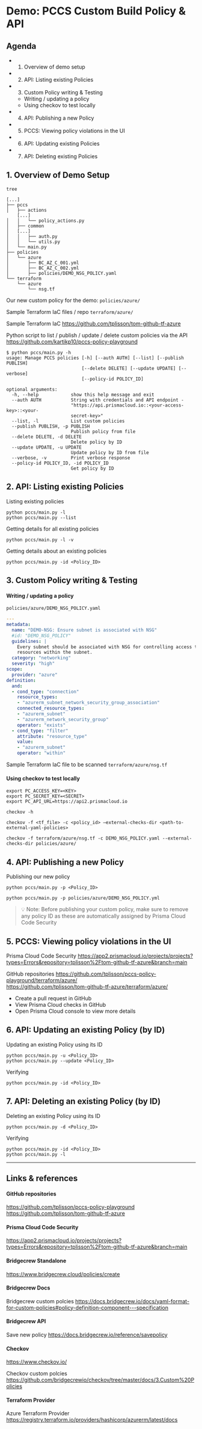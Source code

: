 # Demo: PCCS Custom Build Policy & API

## Agenda
* 1. Overview of demo setup
* 2. API: Listing existing Policies
* 3. Custom Policy writing & Testing
    * Writing / updating a policy
    * Using checkov to test locally 
* 4. API: Publishing a new Policy
* 5. PCCS: Viewing policy violations in the UI
* 6. API: Updating existing Policies
* 7. API: Deleting existing Policies


## 1. Overview of Demo Setup 
```
tree

[...]
├── pccs
│   ├── actions
    [...]
│   │   └── policy_actions.py
│   ├── common
│   [...]
│   │   ├── auth.py
│   │   └── utils.py
│   └── main.py
├── policies
│   └── azure
│       ├── BC_AZ_C_001.yml
│       ├── BC_AZ_C_002.yml
│       ├── policies/DEMO_NSG_POLICY.yaml
└── terraform
    └── azure
        └── nsg.tf
```

Our new custom policy for the demo:
`policies/azure/`

Sample Terraform IaC files / repo
`terraform/azure/`

Sample Terraform IaC
https://github.com/tplisson/tom-github-tf-azure

Python script to list / publish / update / delete custom policies via the API
https://github.com/kartikp10/pccs-policy-playground
```commandline
$ python pccs/main.py -h
usage: Manage PCCS policies [-h] [--auth AUTH] [--list] [--publish PUBLISH]
                            [--delete DELETE] [--update UPDATE] [--verbose]
                            [--policy-id POLICY_ID]

optional arguments:
  -h, --help            show this help message and exit
  --auth AUTH           String with credentials and API endpoint -
                        "https://api.prismacloud.io::<your-access-key>::<your-
                        secret-key>"
  --list, -l            List custom policies
  --publish PUBLISH, -p PUBLISH
                        Publish policy from file
  --delete DELETE, -d DELETE
                        Delete policy by ID
  --update UPDATE, -u UPDATE
                        Update policy by ID from file
  --verbose, -v         Print verbose response
  --policy-id POLICY_ID, -id POLICY_ID
                        Get policy by ID
```


## 2. API: Listing existing Policies

Listing existing policies
```commandline
python pccs/main.py -l 
python pccs/main.py --list
```
Getting details for all existing policies
```commandline
python pccs/main.py -l -v
```

Getting details about an existing policies
```commandline
python pccs/main.py -id <Policy_ID>
```

## 3. Custom Policy writing & Testing

#### Writing / updating a policy
`policies/azure/DEMO_NSG_POLICY.yaml`

```yaml
---
metadata:
  name: "DEMO-NSG: Ensure subnet is associated with NSG"  
  #id: "DEMO_NSG_POLICY"
  guidelines: |
    Every subnet should be associated with NSG for controlling access to 
    resources within the subnet.
  category: "networking"
  severity: "high"
scope:
  provider: "azure" 
definition:
  and:
  - cond_type: "connection"
    resource_types:
    - "azurerm_subnet_network_security_group_association"
    connected_resource_types: 
    - "azurerm_subnet"
    - "azurerm_network_security_group"
    operator: "exists"
  - cond_type: "filter"
    attribute: "resource_type"
    value:
    - "azurerm_subnet"
    operator: "within"
```

Sample Terraform IaC file to be scanned
`terraform/azure/nsg.tf`

#### Using checkov to test locally 
```commandline
export PC_ACCESS_KEY=<KEY>
export PC_SECRET_KEY=<SECRET>
export PC_API_URL=https://api2.prismacloud.io
```

```commandline
checkov -h
```

```commandline
checkov -f <tf_file> -c <policy_id> —external-checks-dir <path-to-external-yaml-policies>
```

```commandline
checkov -f terraform/azure/nsg.tf -c DEMO_NSG_POLICY.yaml --external-checks-dir policies/azure/
```


## 4. API: Publishing a new Policy
Publishing our new policy
```commandline
python pccs/main.py -p <Policy_ID>
```
```commandline
python pccs/main.py -p policies/azure/DEMO_NSG_POLICY.yml 
```

> 💡 Note: Before publishing your custom policy, make sure to remove any policy ID as these are automatically assigned by Prisma Cloud Code Security

## 5. PCCS: Viewing policy violations in the UI

Prisma Cloud Code Security
https://app2.prismacloud.io/projects/projects?types=Errors&repository=tplisson%2Ftom-github-tf-azure&branch=main

GitHub repositories
https://github.com/tplisson/pccs-policy-playground/terraform/azure/  
https://github.com/tplisson/tom-github-tf-azure/terraform/azure/  

- Create a pull request in GitHub
- View Prisma Cloud checks in GitHub
- Open Prisma Cloud console to view more details

## 6. API: Updating an existing Policy (by ID)
Updating an existing Policy using its ID
```commandline
python pccs/main.py -u <Policy_ID>
python pccs/main.py --update <Policy_ID>
```
Verifying
```commandline
python pccs/main.py -id <Policy_ID>
```

## 7. API: Deleting an existing Policy (by ID)
Deleting an existing Policy using its ID
```commandline
python pccs/main.py -d <Policy_ID>
```
Verifying
```commandline
python pccs/main.py -id <Policy_ID>
python pccs/main.py -l
```

---
## Links & references

#### GitHub repositories
https://github.com/tplisson/pccs-policy-playground  
https://github.com/tplisson/tom-github-tf-azure  

#### Prisma Cloud Code Security
https://app2.prismacloud.io/projects/projects?types=Errors&repository=tplisson%2Ftom-github-tf-azure&branch=main  

#### Bridgecrew Standalone
https://www.bridgecrew.cloud/policies/create  

#### Bridgecrew Docs
Bridgecrew custom polcies
https://docs.bridgecrew.io/docs/yaml-format-for-custom-policies#policy-definition-component---specification  

#### Bridgecrew API
Save new policy
https://docs.bridgecrew.io/reference/savepolicy  

#### Checkov
https://www.checkov.io/

Checkov custom polcies  
https://github.com/bridgecrewio/checkov/tree/master/docs/3.Custom%20Policies

#### Terraform Provider
Azure Terraform Provider
https://registry.terraform.io/providers/hashicorp/azurerm/latest/docs


